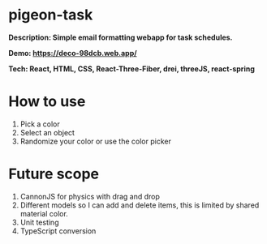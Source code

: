 # pigeon-task

**Description: Simple email formatting webapp for task schedules.**

**Demo: https://deco-98dcb.web.app/**

**Tech: React, HTML, CSS, React-Three-Fiber, drei, threeJS, react-spring**

# How to use
1. Pick a color
2. Select an object
3. Randomize your color or use the color picker


# Future scope
1. CannonJS for physics with drag and drop
2. Different models so I can add and delete items, this is limited by shared material color.
3. Unit testing
4. TypeScript conversion
